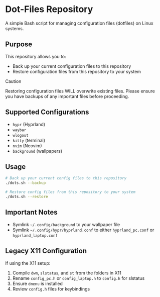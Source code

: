 # Dot-Files Repository

A simple Bash script for managing configuration files (dotfiles) on Linux systems.

## Purpose

This repository allows you to:
- Back up your current configuration files to this repository
- Restore configuration files from this repository to your system

> [!CAUTION]
> Restoring configuration files WILL overwrite existing files.
> Please ensure you have backups of any important files before proceeding.

## Supported Configurations

- `hypr` (Hyprland)
- `waybar`
- `wlogout`
- `kitty` (terminal)
- `nvim` (Neovim)
- `background` (wallpapers)

## Usage

```bash
# Back up your current config files to this repository
./dots.sh --backup

# Restore config files from this repository to your system
./dots.sh --restore
```

## Important Notes

- Symlink `~/.config/background` to your wallpaper file
- Symlink `~/.config/hypr/hyprland.conf` to either `hyprland_pc.conf` or `hyprland_laptop.conf`

## Legacy X11 Configuration

If using the X11 setup:
1. Compile `dwm`, `slstatus`, and `st` from the folders in X11
2. Rename `config_pc.h` or `config_laptop.h` to `config.h` for slstatus
3. Ensure `dmenu` is installed
4. Review `config.h` files for keybindings